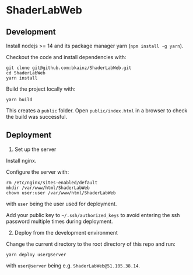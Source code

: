 # ShaderLabWeb


## Development

Install nodejs >= 14 and its package manager yarn (`npm install -g yarn`).

Checkout the code and install dependencies with:

```
git clone git@github.com:bkainz/ShaderLabWeb.git
cd ShaderLabWeb
yarn install
```

Build the project locally with:

```
yarn build
```

This creates a `public` folder. Open `public/index.html` in a browser to check the build was successful.


## Deployment

1) Set up the server

Install nginx.

Configure the server with:

```
rm /etc/nginx/sites-enabled/default
mkdir /var/www/html/ShaderLabWeb
chown user:user /var/www/html/ShaderLabWeb
```

with `user` being the user used for deployment.

Add your public key to `~/.ssh/authorized_keys` to avoid entering the ssh password multiple times during deployment.


2) Deploy from the development environment

Change the current directory to the root directory of this repo and run:

```
yarn deploy user@server
```

with `user@server` being e.g. `ShaderLabWeb@51.105.38.14`.
